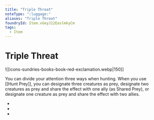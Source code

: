 ```yaml
---
title: "Triple Threat"
noteType: ":luggage:"
aliases: "Triple Threat"
foundryId: Item.vGeyJ12EaslmkyCm
tags:
  - Item
---
```


# Triple Threat
![[icons-sundries-books-book-red-exclamation.webp|150]]

You can divide your attention three ways when hunting. When you use [[Hunt Prey]], you can designate three creatures as prey, designate two creatures as prey and share the effect with one ally (as Shared Prey), or designate one creature as prey and share the effect with two allies.

*   
*   
*   
